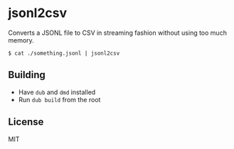 jsonl2csv
=========
Converts a JSONL file to CSV in streaming fashion without using too much memory.
```
$ cat ./something.jsonl | jsonl2csv
```

## Building
- Have `dub` and `dmd` installed
- Run `dub build` from the root

## License
MIT
